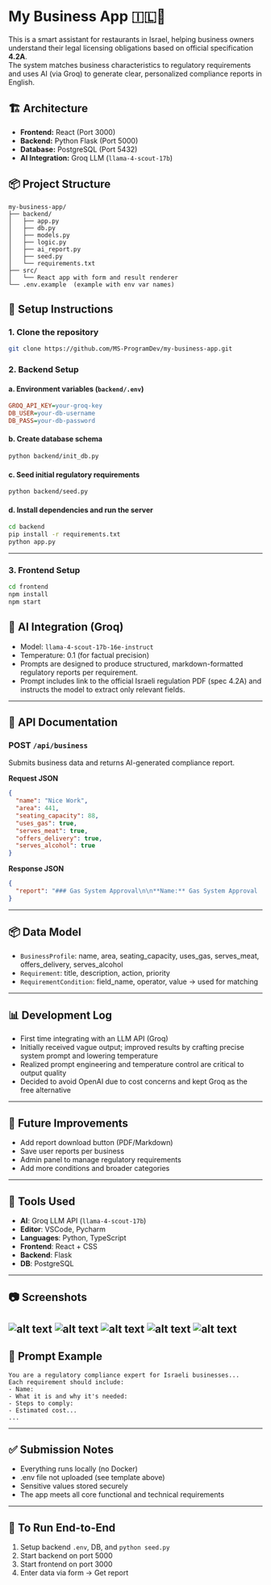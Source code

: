 # My Business App 🇮🇱📄

This is a smart assistant for restaurants in Israel, helping business owners understand their legal licensing obligations based on official specification **4.2A**.  
The system matches business characteristics to regulatory requirements and uses AI (via Groq) to generate clear, personalized compliance reports in English.

## 🏗️ Architecture

- **Frontend:** React (Port 3000)
- **Backend:** Python Flask (Port 5000)
- **Database:** PostgreSQL (Port 5432)
- **AI Integration:** Groq LLM (`llama-4-scout-17b`)

## 📦 Project Structure

```
my-business-app/
├── backend/
│   ├── app.py
│   ├── db.py
│   ├── models.py
│   ├── logic.py
│   ├── ai_report.py
│   ├── seed.py
│   └── requirements.txt
├── src/
│   └── React app with form and result renderer
└── .env.example  (example with env var names)
```


## 🧪 Setup Instructions

### 1. Clone the repository

```bash
git clone https://github.com/MS-ProgramDev/my-business-app.git
```

### 2. Backend Setup

#### a. Environment variables (`backend/.env`)
```ini
GROQ_API_KEY=your-groq-key
DB_USER=your-db-username
DB_PASS=your-db-password
```

#### b. Create database schema

```bash
python backend/init_db.py
```

#### c. Seed initial regulatory requirements

```bash
python backend/seed.py
```

#### d. Install dependencies and run the server

```bash
cd backend
pip install -r requirements.txt
python app.py
```

---

### 3. Frontend Setup

```bash
cd frontend
npm install
npm start
```

## 🧠 AI Integration (Groq)

- Model: `llama-4-scout-17b-16e-instruct`
- Temperature: 0.1 (for factual precision)
- Prompts are designed to produce structured, markdown-formatted regulatory reports per requirement.
- Prompt includes link to the official Israeli regulation PDF (spec 4.2A) and instructs the model to extract only relevant fields.

---

## 🧪 API Documentation

### POST `/api/business`
Submits business data and returns AI-generated compliance report.

**Request JSON**
```json
{
  "name": "Nice Work",
  "area": 441,
  "seating_capacity": 88,
  "uses_gas": true,
  "serves_meat": true,
  "offers_delivery": true,
  "serves_alcohol": true
}
```

**Response JSON**
```json
{
  "report": "### Gas System Approval\n\n**Name:** Gas System Approval ..."
}
```

---

## 📦 Data Model

- `BusinessProfile`: name, area, seating_capacity, uses_gas, serves_meat, offers_delivery, serves_alcohol
- `Requirement`: title, description, action, priority
- `RequirementCondition`: field_name, operator, value → used for matching

---

## 📊 Development Log

- First time integrating with an LLM API (Groq)
- Initially received vague output; improved results by crafting precise system prompt and lowering temperature
- Realized prompt engineering and temperature control are critical to output quality
- Decided to avoid OpenAI due to cost concerns and kept Groq as the free alternative

---

## 🚀 Future Improvements

- Add report download button (PDF/Markdown)
- Save user reports per business
- Admin panel to manage regulatory requirements
- Add more conditions and broader categories

---

## 🧪 Tools Used

- **AI**: Groq LLM API (`llama-4-scout-17b`)
- **Editor**: VSCode, Pycharm
- **Languages**: Python, TypeScript
- **Frontend**: React + CSS
- **Backend**: Flask
- **DB**: PostgreSQL

---

## 📷 Screenshots

![alt text](../../image.png) ![alt text](../../image-1.png) ![alt text](../../image-2.png) ![alt text](../../image-3.png) ![alt text](../../image-4.png)
---

## 🤖 Prompt Example

```text
You are a regulatory compliance expert for Israeli businesses...
Each requirement should include:
- Name:
- What it is and why it's needed:
- Steps to comply:
- Estimated cost...
...
```

---

## ✅ Submission Notes

- Everything runs locally (no Docker)
- .env file not uploaded (see template above)
- Sensitive values stored securely
- The app meets all core functional and technical requirements

---

## 🏁 To Run End-to-End

1. Setup backend `.env`, DB, and `python seed.py`
2. Start backend on port 5000
3. Start frontend on port 3000
4. Enter data via form → Get report

[def]: ../../image.png
[def2]: ../../image-4.png
